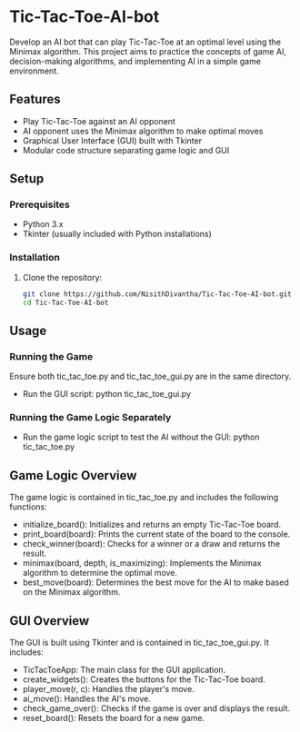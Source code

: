 # Tic-Tac-Toe-AI-bot

Develop an AI bot that can play Tic-Tac-Toe at an optimal level using the Minimax algorithm. This project aims to practice the concepts of game AI, decision-making algorithms, and implementing AI in a simple game environment.

## Features

- Play Tic-Tac-Toe against an AI opponent
- AI opponent uses the Minimax algorithm to make optimal moves
- Graphical User Interface (GUI) built with Tkinter
- Modular code structure separating game logic and GUI

## Setup

### Prerequisites

- Python 3.x
- Tkinter (usually included with Python installations)

### Installation

1. Clone the repository:

   ```bash
   git clone https://github.com/NisithDivantha/Tic-Tac-Toe-AI-bot.git
   cd Tic-Tac-Toe-AI-bot
   
## Usage

### Running the Game
Ensure both tic_tac_toe.py and tic_tac_toe_gui.py are in the same directory.

- Run the GUI script: python tic_tac_toe_gui.py

### Running the Game Logic Separately
- Run the game logic script to test the AI without the GUI: python tic_tac_toe.py

## Game Logic Overview
The game logic is contained in tic_tac_toe.py and includes the following functions:

- initialize_board(): Initializes and returns an empty Tic-Tac-Toe board.
- print_board(board): Prints the current state of the board to the console.
- check_winner(board): Checks for a winner or a draw and returns the result.
- minimax(board, depth, is_maximizing): Implements the Minimax algorithm to determine the optimal move.
- best_move(board): Determines the best move for the AI to make based on the Minimax algorithm.

## GUI Overview
The GUI is built using Tkinter and is contained in tic_tac_toe_gui.py. 
It includes:

- TicTacToeApp: The main class for the GUI application.
- create_widgets(): Creates the buttons for the Tic-Tac-Toe board.
- player_move(r, c): Handles the player's move.
- ai_move(): Handles the AI's move.
- check_game_over(): Checks if the game is over and displays the result.
- reset_board(): Resets the board for a new game.
